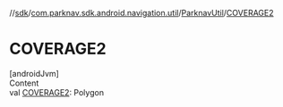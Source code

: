 //[sdk](../../../index.md)/[com.parknav.sdk.android.navigation.util](../index.md)/[ParknavUtil](index.md)/[COVERAGE2](-c-o-v-e-r-a-g-e2.md)



# COVERAGE2  
[androidJvm]  
Content  
val [COVERAGE2](-c-o-v-e-r-a-g-e2.md): Polygon  



